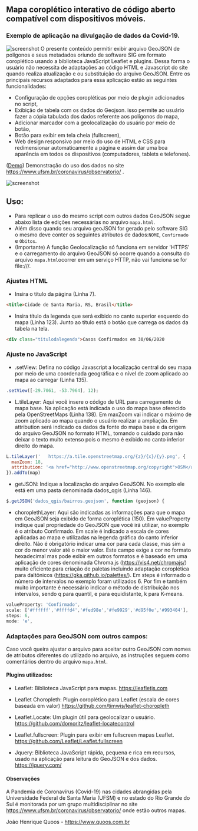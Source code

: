 ## Mapa coroplético interativo de código aberto compatível com dispositivos móveis.
### Exemplo de aplicação na divulgação de dados da Covid-19.
![screenshot](https://docente.ifsc.edu.br/joao.quoos/scripts/images/GeoJSON-para_coropletico_leaflet_mapa.jpg "mapa interativo em diversas plataformas")
O presente conteúdo permitir exibir arquivo GeoJSON de polígonos e seus metadados oriundo de software SIG em formato coroplético usando a biblioteca JavaScript Leaflet e plugins. Dessa forma o usuário não necessita de adaptações ao código HTML e Javascript do site quando realiza atualização e ou substituição do arquivo GeoJSON.
Entre os principais recursos adaptados para essa aplicação estão as seguintes funcionalidades:
- Configuração de opções coropléticas por meio de plugin adicionados no script,
- Exibição de tabela com os dados do Geojson. isso permite ao usuário fazer a cópia tabulada dos dados referente aos polígonos do mapa,
- Adicionar marcador com a geolocalização do usuário por meio de botão,
- Botão para exibir em tela cheia (fullscreen),
- Web design responsivo por meio do uso de HTML e CSS para redimensionar automaticamente a página e assim dar uma boa aparência em todos os dispositivos (computadores, tablets e telefones).

(<a href="https://www.quoos.com.br/covid19/geo.mauricio.rizzatti/santamaria">Demo</a>) Demonstração do uso dos dados no site https://www.ufsm.br/coronavirus/observatorio/ .

![screenshot](https://docente.ifsc.edu.br/joao.quoos/scripts/images/mapa_santamaria_geografiaufsm.png "Mapa coroplético usando LeafLet")


## Uso:
- Para replicar o uso do mesmo script com outros dados GeoJSON segue abaixo lista de edições necessárias no arquivo `mapa.html`.
- Além disso quando seu arquivo geoJSON for gerado pelo software SIG o mesmo deve conter os seguintes atributos de dados:`NOME`, `Confirmado` e `Obitos`.
- (Importante) A função Geolocalização só funciona em servidor 'HTTPS' e o carregamento do arquivo GeoJSON só ocorre quando a consulta do arquivo `mapa.html`ocorrer em um serviço HTTP, não vai funciona se for file:///.

### Ajustes HTML

- Insira o título da página (Linha 7).

``` html
<title>Cidade de Santa Maria, RS, Brasil</title>
```
- Insira título da legenda que será exibido no canto superior esquerdo do mapa (Linha 123). Junto ao título está o botão que carrega os dados da tabela na tela.
``` html 
<div class="titulodalegenda">Casos Confirmados em 30/06/2020
```
### Ajuste no JavaScript

- .setView: Defina no código Javascript a localização central do seu mapa por meio de uma coordenada geográfica e o nível de zoom aplicado ao mapa ao carregar (Linha 135).
``` js
.setView([-29.7061, -53.7964], 12);
```

- L.tileLayer: Aqui você insere o código de URL para carregamento de mapa base. Na aplicação está indicada o uso do mapa base oferecido pela OpenStreetMaps (Linha 138). Em maxZoom vai indicar o máximo de zoom aplicado ao mapa quando o usuário realizar a ampliação. Em attribution será indicado os dados da fonte do mapa base e da origem do arquivo GeoJSON no formato HTML, tomando o cuidado para não deixar o texto muito extenso pois o mesmo é exibido no canto inferior direito do mapa.
``` js
L.tileLayer('	https://a.tile.openstreetmap.org/{z}/{x}/{y}.png', {
  maxZoom: 18,
  attribution: '<a href="http://www.openstreetmap.org/copyright">OSM</a>|Dados <a href="https://www.ufsm.br/coronavirus/observatorio/">Observ. Covid19 UFSM</a>'
}).addTo(map)
```

- getJSON: Indique a localização do arquivo GeoJSON. No exemplo ele está em uma pasta denominada dados_qgis (Linha 146).
``` js
$.getJSON('dados_qgis/bairros.geojson', function (geojson) {
```

- choroplethLayer: Aqui são indicadas as informações para que o mapa em GeoJSON seja exibido de forma coroplética (150). Em     valueProperty indique qual propriedade do GeoJSON que você irá utilizar, no exemplo é o atributo Confirmado. Em scale é indicado a escala de cores aplicadas ao mapa e utilizadas na legenda gráfica do canto inferior direito. Não é obrigatório indicar uma cor para cada classe, mas sim a cor do menor valor até o maior valor. Este campo exige a cor no formato hexadecimal mas pode exibir em outros formatos e é baseado em uma aplicação de cores denominada Chroma.js (https://vis4.net/chromajs/) muito eficiente para criação de paletas incluindo adaptação coroplética para daltônicos (https://gka.github.io/palettes/). Em steps é informado o número de intervalos no exemplo foram utilizados 6. Por fim e também muito importante é necessário indicar o método de distribuição nos intervalos, sendo q para quantil, e para equidistante, k para K-means.
``` js
valueProperty: 'Confirmado',
scale: ['#ffffff','#ffffd4','#fed98e','#fe9929','#d95f0e','#993404'],
steps: 6,
mode: 'e',
```
### Adaptações para GeoJSON com outros campos:
Caso você queira ajustar o arquivo para aceitar outro GeoJSON com nomes de atributos diferentes do utilizado no arquivo, as instruções seguem como comentários dentro do arquivo `mapa.html`.

#### Plugins utilizados:
- Leaflet: Biblioteca JavaScript para mapas. https://leafletjs.com
- Leaflet Choropleth: Plugin coroplético para Leaflet (escala de cores baseada em valor) https://github.com/timwis/leaflet-choropleth
- Leaflet.Locate: Um plugin útil para geolocalizar o usuário. https://github.com/domoritz/leaflet-locatecontrol
- Leaflet.fullscreen: Plugin para exibir em fullscreen mapas Leaflet. https://github.com/Leaflet/Leaflet.fullscreen

- Jquery: Biblioteca JavaScript rápida, pequena e rica em recursos, usado na aplicação para leitura do GeoJSON e dos dados. https://jquery.com/

 #### Observações
A Pandemia de Coronavírus (Covid-19) nas cidades abrangidas pela Universidade Federal de Santa Maria (UFSM) e no estado do Rio Grande do Sul é monitorada por um grupo multidisciplinar no site https://www.ufsm.br/coronavirus/observatorio/ onde estão outros mapas.

João Henrique Quoos - https://www.quoos.com.br


